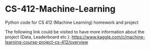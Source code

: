 # CS-412-Machine-Learning
Python code for CS 412 (Machine Learning) homework and project

The following link could be visited to have more information about the project (Data, Leaderboard etc.): https://www.kaggle.com/c/machine-learning-course-project-cs-412/overview

